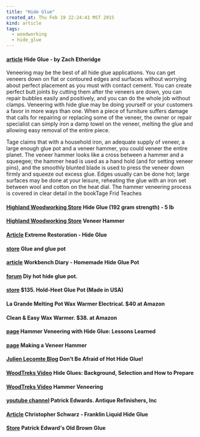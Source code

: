 ```yaml
---
title: "Hide Glue"
created_at: Thu Feb 19 22:24:41 MST 2015
kind: article
tags:
  - woodworking
  - hide_glue
---
```


#### [article](http://www.highlandwoodworking.com/woodworkingwithhideglue.aspx) Hide Glue - by Zach Etheridge

Veneering may be the best of all hide glue applications. You can get
veneers down on flat or contoured edges and surfaces without worrying
about perfect placement as you must with contact cement. You can
create perfect butt joints by cutting them after the veneers are down,
you can repair bubbles easily and positively, and you can do the whole
job without clamps. Veneering with hide glue may be doing yourself or
your customers a favor in more ways than one. When a piece of furniture
suffers damage that calls for repairing or replacing some of the veneer,
the owner or repair specialist can simply iron a damp towel on the veneer,
melting the glue and allowing easy removal of the entire piece.

Tage claims that with a household iron, an adequate supply of veneer,
a large enough glue pot and a veneer hammer, you could veneer the
entire planet. The veneer hammer looks like a cross between a hammer
and a squeegee; the hammer head is used as a hand hold (and for setting
veneer pins), and the smoothly blunted blade is used to press the veneer
down firmly and squeeze out excess glue. Edges usually can be done hot;
large surfaces may be done at your leisure, reheating the glue with an
iron set between wool and cotton on the heat dial. The hammer veneering
process is covered in clear detail in the bookTage Frid Teaches

#### [Highland Woodworking Store](http://www.highlandwoodworking.com/hideglue192gramstrength5lb.aspx) Hide Glue (192 gram strength) - 5 lb

#### [Highland Woodworking Store](http://www.highlandwoodworking.com/veneerhammer.aspx) Veneer Hammer


#### [Article](http://www.xrestore.com/Pages/HideGlue.htm) Extreme Restoration - Hide Glue

#### [store](http://www.musicaravan.com/gluepot) Glue and glue pot

#### [article](http://www.workbenchdiary.com/2011/05/homemade-hide-glue-pot.html) Workbench Diary - Homemade Hide Glue Pot

#### [forum](http://www.acousticguitarforum.com/forums/showthread.php?t=231027) Diy hot hide glue pot.

#### [store](http://www.thebestthings.com/newtools/hide_glue.htm) $135. Hold-Heet Glue Pot (Made in USA)

#### La Grande Melting Pot Wax Warmer Electrical.  $40 at Amazon

#### Clean & Easy Wax Warmer. $38. at Amazon

#### [page](http://www.norsewoodsmith.com/content/hammer-veneering-hide-glue-lessons-learned) Hammer Veneering with Hide Glue: Lessons Learned

#### [page](http://norsewoodsmith.com/content/making-veneer-hammer) Making a Veneer Hammer

#### [Julien Lecomte Blog](http://www.julienlecomte.net/blog/2013/08/756/) Don’t Be Afraid of Hot Hide Glue!

#### [WoodTreks Video](http://woodtreks.com/animal-protein-hide-glues-how-to-make-select-history/1549/) Hide Glues: Background, Selection and How to Prepare

#### [WoodTreks Video](http://woodtreks.com/learn-how-hammer-veneers-hand-tools-inlay-marquetry-hide-glue/1493/) Hammer Veneering

#### [youtube channel](https://www.youtube.com/user/3815utah/about) Patrick Edwards.  Antique Refinishers, Inc

#### [Article](http://www.popularwoodworking.com/woodworking-blogs/chris-schwarz-blog/best-wood-gluefranklin-liquid-hide-glue) Christopher Schwarz - Franklin Liquid Hide Glue

#### [Store](https://www.toolsforworkingwood.com/store/item/MS-OLDBROWN.XX) Patrick Edward's Old Brown Glue


